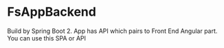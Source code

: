 # FsAppBackend
Build by Spring Boot 2. App has API which pairs to Front End Angular part. You can use this SPA or API
